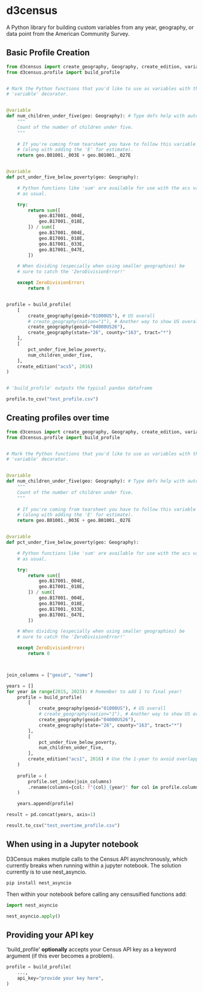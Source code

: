# d3census

A Python library for building custom variables from any year, geography, or data point from the American Community Survey.


## Basic Profile Creation

```python
from d3census import create_geography, Geography, create_edition, variable
from d3census.profile import build_profile


# Mark the Python functions that you'd like to use as variables with the 
# 'variable' decorator.


@variable
def num_children_under_five(geo: Geography): # Type defs help with autocomplete!
    """
    Count of the number of children under five.
    """
    
    # If you're coming from tearsheet you have to follow this variable formatting
    # (along with adding the 'E' for estimate).
    return geo.B01001._003E + geo.B01001._027E


@variable
def pct_under_five_below_poverty(geo: Geography):

    # Python functions like 'sum' are available for use with the acs variables
    # as usual.

    try:
        return sum([
            geo.B17001._004E,
            geo.B17001._018E,
        ]) / sum([
            geo.B17001._004E,
            geo.B17001._018E,
            geo.B17001._033E,
            geo.B17001._047E,
        ])

    # When dividing (especially when using smaller geographies) be
    # sure to catch the 'ZeroDivisionError!'

    except ZeroDivisionError:
        return 0


profile = build_profile(
    [
        create_geography(geoid="01000US"), # US overall
        # create_geography(nation="1"), # Another way to show US overall
        create_geography(geoid="04000US26"),
        create_geography(state="26", county="163", tract="*")
    ],
    [
        pct_under_five_below_poverty,
        num_children_under_five,
    ],
    create_edition("acs5", 2016)
)


# 'build_profile' outputs the typical pandas dataframe

profile.to_csv("test_profile.csv")
```


## Creating profiles over time


```python
from d3census import create_geography, Geography, create_edition, variable
from d3census.profile import build_profile


# Mark the Python functions that you'd like to use as variables with the 
# 'variable' decorator.


@variable
def num_children_under_five(geo: Geography): # Type defs help with autocomplete!
    """
    Count of the number of children under five.
    """
    
    # If you're coming from tearsheet you have to follow this variable formatting
    # (along with adding the 'E' for estimate).
    return geo.B01001._003E + geo.B01001._027E


@variable
def pct_under_five_below_poverty(geo: Geography):

    # Python functions like 'sum' are available for use with the acs variables
    # as usual.

    try:
        return sum([
            geo.B17001._004E,
            geo.B17001._018E,
        ]) / sum([
            geo.B17001._004E,
            geo.B17001._018E,
            geo.B17001._033E,
            geo.B17001._047E,
        ])

    # When dividing (especially when using smaller geographies) be
    # sure to catch the 'ZeroDivisionError!'

    except ZeroDivisionError:
        return 0



join_columns = ["geoid", "name"]

years = []
for year in range(2015, 2023): # Remember to add 1 to final year!
    profile = build_profile(
        [
            create_geography(geoid="01000US"), # US overall
            # create_geography(nation="1"), # Another way to show US overall
            create_geography(geoid="04000US26"),
            create_geography(state="26", county="163", tract="*")
        ],
        [
            pct_under_five_below_poverty,
            num_children_under_five,
        ],
        create_edition("acs1", 2016) # Use the 1-year to avoid overlapping compaison issues!
    )
    
    profile = (
        profile.set_index(join_columns)
        .rename(columns={col: f"{col}_{year}" for col in profile.columns})
    )

    years.append(profile)

result = pd.concat(years, axis=1)

result.to_csv("test_overtime_profile.csv")

```

## When using in a Jupyter notebook

D3Census makes mutiple calls to the Census API asynchronously, which currently breaks when running within a jupyter notebook. The solution currently is to use nest_asyncio.

```
pip install nest_asyncio
```

Then within your notebook before calling any censusified functions add:

```python
import nest_asyncio

nest_asyncio.apply()
```

## Providing your API key

'build_profile' **optionally** accepts your Census API key as a keyword argument (if this ever becomes a problem).

```python
profile = build_profile(
    ...,
    api_key="provide your key here",
)
```
